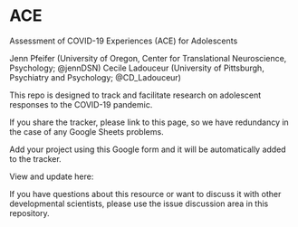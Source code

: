 # ACE
Assessment of COVID-19 Experiences (ACE) for Adolescents

Jenn Pfeifer (University of Oregon, Center for Translational Neuroscience, Psychology; @jennDSN) 
Cecile Ladouceur (University of Pittsburgh, Psychiatry and Psychology; @CD_Ladouceur)

This repo is designed to track and facilitate research on adolescent responses to the COVID-19 pandemic. 

If you share the tracker, please link to this page, so we have redundancy in the case of any Google Sheets problems.

Add your project using this Google form and it will be automatically added to the tracker. 

View and update here: 

If you have questions about this resource or want to discuss it with other developmental scientists, please use the issue discussion area in this repository.
